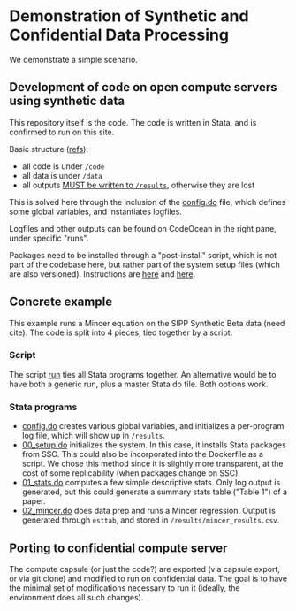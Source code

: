 # Demonstration of Synthetic and Confidential Data Processing

We demonstrate a simple scenario.

## Development of code on open compute servers using synthetic data

This repository itself is the code. The code is written in Stata, and is confirmed to run on this site.

Basic structure ([refs](https://help.codeocean.com/getting-started/uploading-code-and-data/paths)):
- all code is under `/code`
- all data is under `/data`
- all outputs [MUST be written to `/results`](https://help.codeocean.com/getting-started/uploading-code-and-data/saving-files), otherwise they are lost

This is solved here through the inclusion of the [config.do](config.do) file, which defines some global variables, and instantiates logfiles.

Logfiles and other outputs can be found on CodeOcean in the right pane, under specific "runs". 

Packages need to be installed through a "post-install" script, which is not part of the codebase here, but rather part of the system setup files (which are also versioned). Instructions are [here](https://help.codeocean.com/getting-started/the-computational-environment/using-the-postinstall-script-for-further-customization) and [here](https://help.codeocean.com/tips-and-tricks/language-specific-issues/using-stata-on-code-ocean).

## Concrete example

This example runs a Mincer equation on the SIPP Synthetic Beta data (need cite). The code is split into 4 pieces, tied together by a script.

### Script
The script [run](run) ties all Stata programs together. An alternative would be to have both a generic run, plus a master Stata do file. Both options work.

### Stata programs
- [config.do](config.do) creates various global variables, and initializes a per-program log file, which will show up in `/results`.
- [00_setup.do](00_setup.do) initializes the system. In this case, it installs Stata packages from SSC. This could also be incorporated into the Dockerfile as a script. We chose this method since it is slightly more transparent, at the cost of some replicability (when packages change on SSC).
- [01_stats.do](01_stats.do) computes a few simple descriptive stats. Only log output is generated, but this could generate a summary stats table ("Table 1") of a paper.
- [02_mincer.do](02_mincer.do) does data prep and runs a Mincer regression. Output is generated through `esttab`, and stored in `/results/mincer_results.csv`.

## Porting to confidential compute server

The compute capsule (or just the code?) are exported (via capsule export, or via git clone) and modified to run on confidential data. The goal is to have the minimal set of modifications necessary to run it (ideally, the environment does all such changes).

